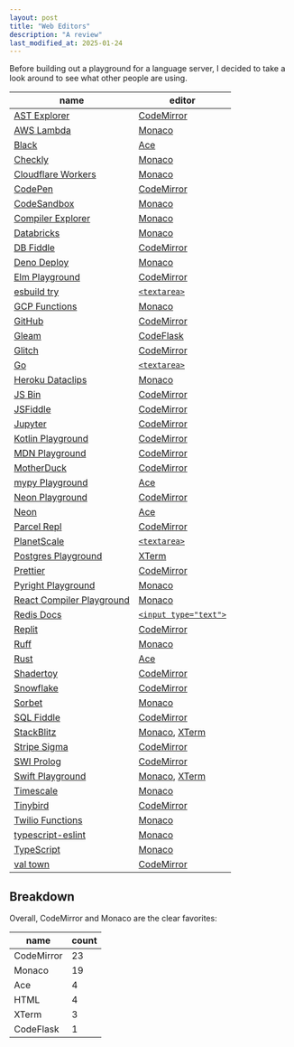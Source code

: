 ```yaml
---
layout: post
title: "Web Editors"
description: "A review"
last_modified_at: 2025-01-24
---
```


Before building out a playground for a language server, I decided to take a look around to see what other people are using.

| name                                                                        | editor                             |
| --------------------------------------------------------------------------- | ---------------------------------- |
| [AST Explorer](https://astexplorer.net)                                     | [CodeMirror][codemirror]           |
| [AWS Lambda](https://console.aws.amazon.com/lambda/)                        | [Monaco][monaco]                   |
| [Black](https://black.vercel.app/)                                          | [Ace][ace]                         |
| [Checkly](https://www.checklyhq.com)                                        | [Monaco][monaco]                   |
| [Cloudflare Workers](https://cloudflare.com)                                | [Monaco][monaco]                   |
| [CodePen](https://codepen.io)                                               | [CodeMirror][codemirror]           |
| [CodeSandbox](https://codesandbox.io)                                       | [Monaco][monaco]                   |
| [Compiler Explorer](https://godbolt.org)                                    | [Monaco][monaco]                   |
| [Databricks](https://www.databricks.com)                                    | [Monaco][monaco]                   |
| [DB Fiddle](https://db-fiddle.com)                                          | [CodeMirror][codemirror]           |
| [Deno Deploy](https://dash.deno.com)                                        | [Monaco][monaco]                   |
| [Elm Playground](https://elm-lang.org/try)                                  | [CodeMirror][codemirror]           |
| [esbuild try](esbuild.github.io/try/)                                       | [`<textarea>`][textarea]           |
| [GCP Functions](https://console.cloud.google.com/functions/)                | [Monaco][monaco]                   |
| [GitHub](https://github.com)                                                | [CodeMirror][codemirror]           |
| [Gleam](https://playground.gleam.run)                                       | [CodeFlask][codeflask]             |
| [Glitch](https://glitch.com/)                                               | [CodeMirror][codemirror]           |
| [Go](https://go.dev/play/)                                                  | [`<textarea>`][textarea]           |
| [Heroku Dataclips](https://data.heroku.com/dataclips/create)                | [Monaco][monaco]                   |
| [JS Bin](https://jsbin.com/)                                                | [CodeMirror][codemirror]           |
| [JSFiddle](https://jsfiddle.net)                                            | [CodeMirror][codemirror]           |
| [Jupyter](https://jupyter.org/try-jupyter/lab/)                             | [CodeMirror][codemirror]           |
| [Kotlin Playground](https://play.kotlinlang.org/)                           | [CodeMirror][codemirror]           |
| [MDN Playground](https://developer.mozilla.org/en-US/play)                  | [CodeMirror][codemirror]           |
| [MotherDuck](https://motherduck.com)                                        | [CodeMirror][codemirror]           |
| [mypy Playground](https://mypy-play.net/)                                   | [Ace][ace]                         |
| [Neon Playground](https://neon.tech/demos/playground)                       | [CodeMirror][codemirror]           |
| [Neon](https://console.neon.tech/)                                          | [Ace][ace]                         |
| [Parcel Repl](https://repl.parceljs.org)                                    | [CodeMirror][codemirror]           |
| [PlanetScale](https://app.planetscale.com)                                  | [`<textarea>`][textarea]           |
| [Postgres Playground](https://www.crunchydata.com/developers/playground/)   | [XTerm][xterm]                     |
| [Prettier](https://prettier.io/playground/)                                 | [CodeMirror][codemirror]           |
| [Pyright Playground](https://pyright-play.net/)                             | [Monaco][monaco]                   |
| [React Compiler Playground](https://playground.react.dev/)                  | [Monaco][monaco]                   |
| [Redis Docs](https://redis.io/docs/latest/commands/hset/)                   | [`<input type="text">`][inputtext] |
| [Replit](https://replit.com/)                                               | [CodeMirror][codemirror]           |
| [Ruff](https://play.ruff.rs)                                                | [Monaco][monaco]                   |
| [Rust](https://play.rust-lang.org/)                                         | [Ace][ace]                         |
| [Shadertoy](https://www.shadertoy.com/view/Xds3zN)                          | [CodeMirror][codemirror]           |
| [Snowflake](https://www.snowflake.com/)                                     | [CodeMirror][codemirror]           |
| [Sorbet](https://sorbet.run)                                                | [Monaco][monaco]                   |
| [SQL Fiddle](https://sqlfiddle.com)                                         | [CodeMirror][codemirror]           |
| [StackBlitz](https://stackblitz.com/edit/stylex-next?file=README.md)        | [Monaco][monaco], [XTerm][xterm]   |
| [Stripe Sigma](https://dashboard.stripe.com/sigma/queries)                  | [CodeMirror][codemirror]           |
| [SWI Prolog](https://swish.swi-prolog.org)                                  | [CodeMirror][codemirror]           |
| [Swift Playground](https://swiftfiddle.com)                                 | [Monaco][monaco], [XTerm][xterm]   |
| [Timescale](https://console.cloud.timescale.com/dashboard/services?popsql=) | [Monaco][monaco]                   |
| [Tinybird](https://www.tinybird.co)                                         | [CodeMirror][codemirror]           |
| [Twilio Functions](https://console.twilio.com/develop/functions)            | [Monaco][monaco]                   |
| [typescript-eslint](https://typescript-eslint.io/play)                      | [Monaco][monaco]                   |
| [TypeScript](https://www.typescriptlang.org/play/)                          | [Monaco][monaco]                   |
| [val town](https://www.val.town)                                            | [CodeMirror][codemirror]           |

[monaco]: https://microsoft.github.io/monaco-editor/
[codeflask]: https://www.npmjs.com/package/codeflask
[ace]: https://ace.c9.io
[codemirror]: https://codemirror.net
[xterm]: https://xtermjs.org
[textarea]: https://developer.mozilla.org/en-US/docs/Web/HTML/Element/textarea
[inputtext]: https://developer.mozilla.org/en-US/docs/Web/HTML/Element/input/text

## Breakdown

Overall, CodeMirror and Monaco are the clear favorites:

| name       | count |
| ---------- | ----- |
| CodeMirror | 23    |
| Monaco     | 19    |
| Ace        | 4     |
| HTML       | 4     |
| XTerm      | 3     |
| CodeFlask  | 1     |
